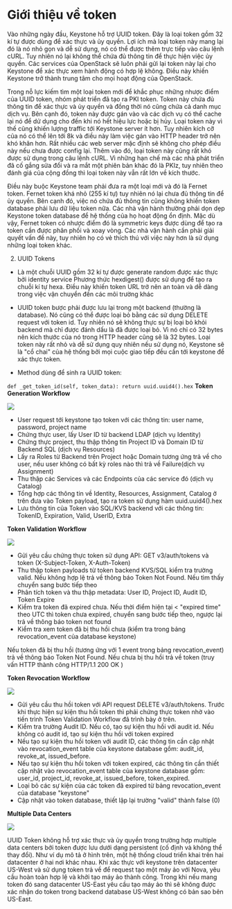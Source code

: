 # Giới thiệu về token

Vào những ngày đầu, Keystone hỗ trợ UUID token. Đây là loại token gồm 32 kí tự được dùng để xác thực và ủy quyền. Lợi ích mà loại token này mang lại đó là nó nhỏ gọn và dễ sử dụng, nó có thể được thêm trực tiếp vào câu lệnh cURL. Tuy nhiên nó lại không thể chứa đủ thông tin để thực hiện việc ủy quyền. Các services của OpenStack sẽ luôn phải gửi lại token này lại cho Keystone để xác thực xem hành động có hợp lệ không. Điều này khiến Keystone trở thành trung tâm cho mọi hoạt động của OpenStack.

Trong nỗ lực kiếm tìm một loại token mới để khắc phục những nhược điểm của UUID token, nhóm phát triển đã tạo ra PKI token. Token này chứa đủ thông tin để xác thực và ủy quyền và đồng thời nó cũng chứa cả danh mục dịch vụ. Bên cạnh đó, token này được gán vào và các dịch vụ có thể cache lại nó để dử dụng cho đến khi nó hết hiệu lực hoặc bị hủy. Loại token này vì thế cũng khiến lượng traffic tới Keystone server ít hơn. Tuy nhiên kích cỡ của nó có thể lên tới 8k và điều này làm việc gán vào HTTP header trở nên khó khăn hơn. Rất nhiều các web server mặc định sẽ không cho phép điều này nếu chưa được config lại. Thêm vào đó, loại token này cũng rất khó được sử dụng trong câu lệnh cURL. Vì những hạn chế mà các nhà phát triển đã cố gắng sửa đổi và ra mắt một phiên bản khác đó là PKIz, tuy nhiên theo đánh giá của cộng đồng thì loại token này vẫn rất lớn về kích thước.

Điều này buộc Keystone team phải đưa ra một loại mới và đó là Fernet token. Fernet token khá nhỏ (255 kí tự) tuy nhiên nó lại chưa đủ thông tin để ủy quyền. Bên cạnh đó, việc nó chứa đủ thông tin cũng không khiến token database phải lưu dữ liệu token nữa. Các nhà vận hành thường phải dọn dẹp Keystone token database để hệ thống của họ hoạt động ổn định. Mặc dù vậy, Fernet token có nhược điểm đó là symmetric keys được dùng để tạo ra token cần được phân phối và xoay vòng. Các nhà vận hành cần phải giải quyết vấn đề này, tuy nhiên họ có vẻ thích thú với việc này hơn là sử dụng những loại token khác.

2. UUID Tokens

- Là một chuỗi UUID gồm 32 kí tự được generate random được xác thực bởi identity service Phương thức hexdigest() được sử dụng để tạo ra chuỗi kí tự hexa. Điều này khiến token URL trở nên an toàn và dễ dàng trong việc vận chuyển đến các môi trường khác
 
- UUID token bược phải được lưu lại trong một backend (thường là database). Nó cũng có thể được loại bỏ bằng các sử dụng DELETE request với token id. Tuy nhiên nó sẽ không thực sự bị loại bỏ khỏi backend mà chỉ được đánh dấu là đã được loại bỏ. Vì nó chỉ có 32 bytes nên kích thước của nó trong HTTP header cũng sẽ là 32 bytes.
Loại token này rất nhỏ và dễ sử dụng quy nhiên nếu sử dụng nó, Keystone sẽ là "cổ chai" của hệ thống bởi mọi cuộc giao tiếp đều cần tới keystone để xác thực token.

- Method dùng để sinh ra UUID token:

``
def _get_token_id(self, token_data):
 return uuid.uuid4().hex
 ``
 **Token Generation Workflow**

<img src="http://i.imgur.com/C36awEz.png">

- User request tới keystone tạo token với các thông tin: user name, password, project name
- Chứng thực user, lấy User ID từ backend LDAP (dịch vụ Identity)
- Chứng thực project, thu thập thông tin Project ID và Domain ID từ Backend SQL (dịch vụ Resources)
- Lấy ra Roles từ Backend trên Project hoặc Domain tương ứng trả về cho user, nếu user không có bất kỳ roles nào thì trả về Failure(dịch vụ Assignment)
- Thu thập các Services và các Endpoints của các service đó (dịch vụ Catalog)
- Tổng hợp các thông tin về Identity, Resources, Assignment, Catalog ở trên đưa vào Token payload, tạo ra token sử dụng hàm uuid.uuid4().hex
- Lưu thông tin của Token vào SQL/KVS backend với các thông tin: TokenID, Expiration, Valid, UserID, Extra


**Token Validation Workflow**

<img src="http://i.imgur.com/U85Kpgq.png">

- Gửi yêu cầu chứng thực token sử dụng API: GET v3/auth/tokens và token (X-Subject-Token, X-Auth-Token)
- Thu thập token payloads từ token backend KVS/SQL kiểm tra trường valid. Nếu không hợp lệ trả về thông báo Token Not Found. Nếu tìm thấy chuyển sang bước tiếp theo
- Phân tích token và thu thập metadata: User ID, Project ID, Audit ID, Token Expire
- Kiểm tra token đã expired chưa. Nếu thời điểm hiện tại < "expired time" theo UTC thì token chưa expired, chuyển sang bước tiếp theo, ngược lại trả về thông báo token not found
- Kiểm tra xem token đã bị thu hồi chưa (kiểm tra trong bảng revocation_event của database keystone)

Nếu token đã bị thu hồi (tương ứng với 1 event trong bảng revocation_event) trả về thông báo Token Not Found. Nếu chưa bị thu hồi trả về token (truy vấn HTTP thành công HTTP/1.1 200 OK )

**Token Revocation Workflow**

<img src="http://i.imgur.com/qaPVzFI.png">

- Gửi yêu cầu thu hồi token với API request DELETE v3/auth/tokens. Trước khi thực hiện sự kiện thu hồi token thì phải chứng thực token nhờ vào tiến trình Token Validation Workflow đã trình bày ở trên.
- Kiểm tra trường Audit ID. Nếu có, tạo sự kiện thu hồi với audit id. Nếu không có audit id, tạo sự kiện thu hồi với token expired
- Nếu tạo sự kiện thu hồi token với audit ID, các thông tin cần cập nhật vào revocation_event table của keystone database gồm: audit_id, revoke_at, issued_before.
- Nếu tạo sự kiện thu hồi token với token expired, các thông tin cần thiết cập nhật vào revocation_event table của keystone database gồm: user_id, project_id, revoke_at, issued_before, token_expired.
- Loại bỏ các sự kiện của các token đã expired từ bảng revocation_event của database "keystone"
- Cập nhật vào token database, thiết lập lại trường "valid" thành false (0)

**Multiple Data Centers**

<img src="http://i.imgur.com/5u1tM2m.png">

UUID Token không hỗ trợ xác thực và ủy quyền trong trường hợp multiple data centers bởi token được lưu dưới dạng persistent (cố định và không thể thay đổi). Như ví dụ mô tả ở hình trên, một hệ thống cloud triển khai trên hai datacenter ở hai nơi khác nhau. Khi xác thực với keystone trên datacenter US-West và sử dụng token trả về để request tạo một máy ảo với Nova, yêu cầu hoàn toàn hợp lệ và khởi tạo máy ảo thành công. Trong khi nếu mang token đó sang datacenter US-East yêu cầu tạo máy ảo thì sẽ không được xác nhận do token trong backend database US-West không có bản sao bên US-East.
